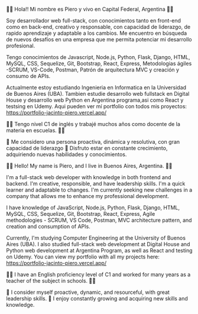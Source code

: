 👋🏻 Hola!! Mi nombre es Piero y vivo en Capital Federal, Argentina 👋🏻

Soy desarrollador web full-stack, con conocimientos tanto en front-end como en back-end, creativo y responsable, con capacidad de liderazgo, de rapido aprendizaje y adaptable a los cambios. Me encuentro en búsqueda de nuevos desafíos en una empresa que me permita potenciar mi desarrollo profesional.

Tengo conocimientos de Javascript, Node.js, Python, Flask, Django, HTML, MySQL, CSS, Sequelize, Git, Bootstrap, React, Express, Metodologias ágiles -SCRUM, VS-Code, Postman, Patrón de arquitectura MVC y creación y consumo de APIs.

Actualmente estoy estudiando Ingenieria en Informatica en la Universidad de Buenos Aires (UBA).
Tambien estudie desarrollo web fullstack en Digital House y desarrollo web Python en Argentina programa,asi como React y testsing en Udemy. 
Aqui pueden ver mí portfolio con todos mis proyectos: 
https://portfolio-jacinto-piero.vercel.app/

👩‍🏫 Tengo nivel C1 de inglés y trabajé muchos años como docente de la materia en escuelas. 👩‍🏫

💪 Me considero una persona proactiva, dinámica y resolutiva, con gran capacidad de liderazgo 💪
Disfruto estar en constante crecimiento, adquiriendo nuevas habilidades y conocimientos.

👋🏻 Hello! My name is Piero, and I live in Buenos Aires, Argentina. 👋🏻

I'm a full-stack web developer with knowledge in both frontend and backend. I'm creative, responsible, and have leadership skills. I'm a quick learner and adaptable to changes. I'm currently seeking new challenges in a company that allows me to enhance my professional development.

I have knowledge of JavaScript, Node.js, Python, Flask, Django, HTML, MySQL, CSS, Sequelize, Git, Bootstrap, React, Express, Agile methodologies - SCRUM, VS Code, Postman, MVC architecture pattern, and creation and consumption of APIs.

Currently, I'm studying Computer Engineering at the University of Buenos Aires (UBA). I also studied full-stack web development at Digital House and Python web development at Argentina Program, as well as React and testing on Udemy. You can view my portfolio with all my projects here: https://portfolio-jacinto-piero.vercel.app/

👩‍🏫 I have an English proficiency level of C1 and worked for many years as a teacher of the subject in schools. 👩‍🏫

💪 I consider myself proactive, dynamic, and resourceful, with great leadership skills. 💪
I enjoy constantly growing and acquiring new skills and knowledge.

